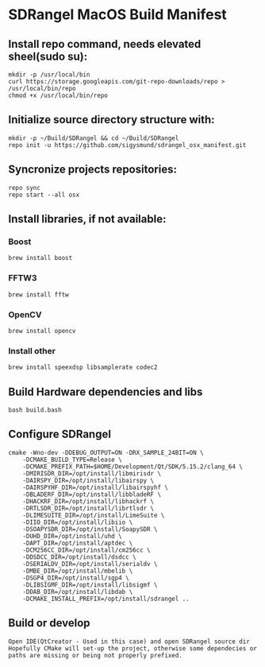 # SDRangel MacOS Build Manifest

## Install repo command, needs elevated sheel(sudo su):
```
mkdir -p /usr/local/bin
curl https://storage.googleapis.com/git-repo-downloads/repo > /usr/local/bin/repo
chmod +x /usr/local/bin/repo
```

## Initialize source directory structure with:
```
mkdir -p ~/Build/SDRangel && cd ~/Build/SDRangel
repo init -u https://github.com/sigysmund/sdrangel_osx_manifest.git
```

## Syncronize projects repositories:
```
repo sync
repo start --all osx
```
## Install libraries, if not available:

### Boost
```
brew install boost
```

### FFTW3
```
brew install fftw
```

### OpenCV
```
brew install opencv
```

### Install other
```
brew install speexdsp libsamplerate codec2
```

## Build Hardware dependencies and libs
```
bash build.bash
```

## Configure SDRangel
```
cmake -Wno-dev -DDEBUG_OUTPUT=ON -DRX_SAMPLE_24BIT=ON \
    -DCMAKE_BUILD_TYPE=Release \
    -DCMAKE_PREFIX_PATH=$HOME/Development/Qt/SDK/5.15.2/clang_64 \
    -DMIRISDR_DIR=/opt/install/libmirisdr \
    -DAIRSPY_DIR=/opt/install/libairspy \
    -DAIRSPYHF_DIR=/opt/install/libairspyhf \
    -DBLADERF_DIR=/opt/install/libbladeRF \
    -DHACKRF_DIR=/opt/install/libhackrf \
    -DRTLSDR_DIR=/opt/install/librtlsdr \
    -DLIMESUITE_DIR=/opt/install/LimeSuite \
    -DIIO_DIR=/opt/install/libiio \
    -DSOAPYSDR_DIR=/opt/install/SoapySDR \
    -DUHD_DIR=/opt/install/uhd \
    -DAPT_DIR=/opt/install/aptdec \
    -DCM256CC_DIR=/opt/install/cm256cc \
    -DDSDCC_DIR=/opt/install/dsdcc \
    -DSERIALDV_DIR=/opt/install/serialdv \
    -DMBE_DIR=/opt/install/mbelib \
    -DSGP4_DIR=/opt/install/sgp4 \
    -DLIBSIGMF_DIR=/opt/install/libsigmf \
    -DDAB_DIR=/opt/install/libdab \
    -DCMAKE_INSTALL_PREFIX=/opt/install/sdrangel ..
```

## Build or develop

```
Open IDE(QtCreator - Used in this case) and open SDRangel source dir
Hopefully CMake will set-up the project, otherwise some dependecies or paths are missing or being not properly prefixed.
```